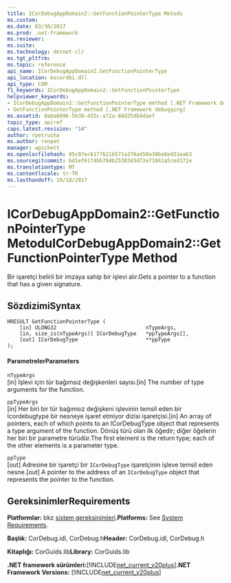 ```yaml
---
title: ICorDebugAppDomain2::GetFunctionPointerType Metodu
ms.custom: 
ms.date: 03/30/2017
ms.prod: .net-framework
ms.reviewer: 
ms.suite: 
ms.technology: dotnet-clr
ms.tgt_pltfrm: 
ms.topic: reference
api_name: ICorDebugAppDomain2.GetFunctionPointerType
api_location: mscordbi.dll
api_type: COM
f1_keywords: ICorDebugAppDomain2::GetFunctionPointerType
helpviewer_keywords:
- ICorDebugAppDomain2::GetFunctionPointerType method [.NET Framework debugging]
- GetFunctionPointerType method [.NET Framework debugging]
ms.assetid: 0aba6096-5b38-435c-a72a-86d35db4daef
topic_type: apiref
caps.latest.revision: "14"
author: rpetrusha
ms.author: ronpet
manager: wpickett
ms.openlocfilehash: 85c07ec6177621b571a376ad58a386e8ed31ea63
ms.sourcegitcommit: bd1ef61f4bb794b25383d3d72e71041a5ced172e
ms.translationtype: MT
ms.contentlocale: tr-TR
ms.lasthandoff: 10/18/2017
---
```

# <a name="icordebugappdomain2getfunctionpointertype-method"></a><span data-ttu-id="aecb8-102">ICorDebugAppDomain2::GetFunctionPointerType Metodu</span><span class="sxs-lookup"><span data-stu-id="aecb8-102">ICorDebugAppDomain2::GetFunctionPointerType Method</span></span>
<span data-ttu-id="aecb8-103">Bir işaretçi belirli bir imzaya sahip bir işlevi alır.</span><span class="sxs-lookup"><span data-stu-id="aecb8-103">Gets a pointer to a function that has a given signature.</span></span>  
  
## <a name="syntax"></a><span data-ttu-id="aecb8-104">Sözdizimi</span><span class="sxs-lookup"><span data-stu-id="aecb8-104">Syntax</span></span>  
  
```  
HRESULT GetFunctionPointerType (  
    [in] ULONG32                             nTypeArgs,  
    [in, size_is(nTypeArgs)] ICorDebugType   *ppTypeArgs[],  
    [out] ICorDebugType                      **ppType  
);  
```  
  
#### <a name="parameters"></a><span data-ttu-id="aecb8-105">Parametreler</span><span class="sxs-lookup"><span data-stu-id="aecb8-105">Parameters</span></span>  
 `nTypeArgs`  
 <span data-ttu-id="aecb8-106">[in] İşlevi için tür bağımsız değişkenleri sayısı.</span><span class="sxs-lookup"><span data-stu-id="aecb8-106">[in] The number of type arguments for the function.</span></span>  
  
 `ppTypeArgs`  
 <span data-ttu-id="aecb8-107">[in] Her biri bir tür bağımsız değişkeni işlevinin temsil eden bir Icordebugtype bir nesneye işaret etmiyor dizisi işaretçisi.</span><span class="sxs-lookup"><span data-stu-id="aecb8-107">[in] An array of pointers, each of which points to an ICorDebugType object that represents a type argument of the function.</span></span> <span data-ttu-id="aecb8-108">Dönüş türü olan ilk öğedir; diğer öğelerin her biri bir parametre türüdür.</span><span class="sxs-lookup"><span data-stu-id="aecb8-108">The first element is the return type; each of the other elements is a parameter type.</span></span>  
  
 `ppType`  
 <span data-ttu-id="aecb8-109">[out] Adresine bir işaretçi bir `ICorDebugType` işaretçinin işleve temsil eden nesne.</span><span class="sxs-lookup"><span data-stu-id="aecb8-109">[out] A pointer to the address of an `ICorDebugType` object that represents the pointer to the function.</span></span>  
  
## <a name="requirements"></a><span data-ttu-id="aecb8-110">Gereksinimler</span><span class="sxs-lookup"><span data-stu-id="aecb8-110">Requirements</span></span>  
 <span data-ttu-id="aecb8-111">**Platformlar:** bkz [sistem gereksinimleri](../../../../docs/framework/get-started/system-requirements.md).</span><span class="sxs-lookup"><span data-stu-id="aecb8-111">**Platforms:** See [System Requirements](../../../../docs/framework/get-started/system-requirements.md).</span></span>  
  
 <span data-ttu-id="aecb8-112">**Başlık:** CorDebug.idl, CorDebug.h</span><span class="sxs-lookup"><span data-stu-id="aecb8-112">**Header:** CorDebug.idl, CorDebug.h</span></span>  
  
 <span data-ttu-id="aecb8-113">**Kitaplığı:** CorGuids.lib</span><span class="sxs-lookup"><span data-stu-id="aecb8-113">**Library:** CorGuids.lib</span></span>  
  
 <span data-ttu-id="aecb8-114">**.NET framework sürümleri:**[!INCLUDE[net_current_v20plus](../../../../includes/net-current-v20plus-md.md)]</span><span class="sxs-lookup"><span data-stu-id="aecb8-114">**.NET Framework Versions:** [!INCLUDE[net_current_v20plus](../../../../includes/net-current-v20plus-md.md)]</span></span>
